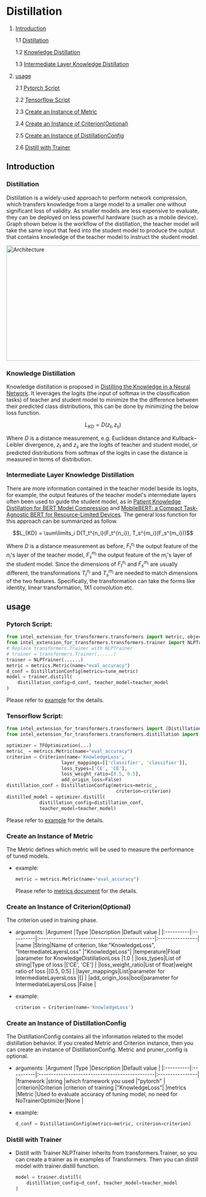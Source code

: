 # Distillation

1. [Introduction](#introduction)

    1.1 [Distillation](#distillation)

    1.2 [Knowledge Distillation](#knowledge-distillation)

    1.3 [Intermediate Layer Knowledge Distillation](#intermediate-layer-knowledge-distillation)

2. [usage](#usage)

    2.1 [Pytorch Script](#pytorch-script)

    2.2 [Tensorflow Script](#tensorflow-script)

    2.3 [Create an Instance of Metric](#create-an-instance-of-metric)

    2.4 [Create an Instance of Criterion(Optional)](#create-an-instance-of-criterionoptional)

    2.5 [Create an Instance of DistillationConfig](#create-an-instance-of-distillationconfig)

    2.6 [Distill with Trainer](#distill-with-trainer)

## Introduction
### Distillation
Distillation is a widely-used approach to perform network compression, which transfers knowledge from a large model to a smaller one without significant loss of validity. As smaller models are less expensive to evaluate, they can be deployed on less powerful hardware (such as a mobile device). Graph shown below is the workflow of the distillation, the teacher model will take the same input that feed into the student model to produce the output that contains knowledge of the teacher model to instruct the student model.
<br>

<img src="./imgs/Distillation_workflow.png" alt="Architecture" width=700 height=300>
<br>

### Knowledge Distillation
Knowledge distillation is proposed in [Distilling the Knowledge in a Neural Network](https://arxiv.org/abs/1503.02531). It leverages the logits (the input of softmax in the classification tasks) of teacher and student model to minimize the the difference between their predicted class distributions, this can be done by minimizing the below loss function. 

$$L_{KD} = D(z_t, z_s)$$

Where $D$ is a distance measurement, e.g. Euclidean distance and Kullback–Leibler divergence, $z_t$ and $z_s$ are the logits of teacher and student model, or predicted distributions from softmax of the logits in case the distance is measured in terms of distribution.

### Intermediate Layer Knowledge Distillation

There are more information contained in the teacher model beside its logits, for example, the output features of the teacher model's intermediate layers often been used to guide the student model, as in [Patient Knowledge Distillation for BERT Model Compression](https://arxiv.org/pdf/1908.09355) and [MobileBERT: a Compact Task-Agnostic BERT for Resource-Limited Devices](https://arxiv.org/abs/2004.02984). The general loss function for this approach can be summarized as follow.

$$L_{KD} = \sum\limits_i D(T_t^{n_i}(F_t^{n_i}), T_s^{m_i}(F_s^{m_i}))$$

Where $D$ is a distance measurement as before, $F_t^{n_i}$ the output feature of the $n_i$'s layer of the teacher model, $F_s^{m_i}$ the output feature of the $m_i$'s layer of the student model. Since the dimensions of $F_t^{n_i}$ and $F_s^{m_i}$ are usually different, the transformations $T_t^{n_i}$ and $T_s^{m_i}$ are needed to match dimensions of the two features. Specifically, the transformation can take the forms like identity, linear transformation, 1X1 convolution etc.


## usage
### Pytorch Script:
```python
from intel_extension_for_transformers.transformers import metric, objectives, DistillationConfig, Criterion
from intel_extension_for_transformers.transformers.trainer import NLPTrainer
# Replace transformers.Trainer with NLPTrainer
# trainer = transformers.Trainer(......)
trainer = NLPTrainer(......)
metric = metrics.Metric(name="eval_accuracy")
d_conf = DistillationConfig(metrics=tune_metric)
model = trainer.distill(
    distillation_config=d_conf, teacher_model=teacher_model
)
```

Please refer to [example](../examples/huggingface/pytorch/text-classification/distillation/run_glue.py) for the details.

### Tensorflow Script:
```python
from intel_extension_for_transformers.transformers import (DistillationConfig, metrics)
from intel_extension_for_transformers.transformers.distillation import Criterion

optimizer = TFOptimization(...)
metric_ = metrics.Metric(name="eval_accuracy")
criterion = Criterion(name='KnowledgeLoss',
                    layer_mappings=[['classifier', 'classifier']],
                    loss_types=['CE', 'CE'],
                    loss_weight_ratio=[0.5, 0.5],
                    add_origin_loss=False)
distillation_conf = DistillationConfig(metrics=metric_,
                                        criterion=criterion)
distilled_model = optimizer.distill(
            distillation_config=distillation_conf,
            teacher_model=teacher_model)
```
Please refer to [example](../examples/huggingface/tensorflow/text-classification/distillation/run_glue.py) for the details.
### Create an Instance of Metric
The Metric defines which metric will be used to measure the performance of tuned models.
- example:
    ```python
    metric = metrics.Metric(name="eval_accuracy")
    ```

    Please refer to [metrics document](metrics.md) for the details.

### Create an Instance of Criterion(Optional)
The criterion used in training phase.

- arguments:
    |Argument   |Type       |Description                                        |Default value    |
    |:----------|:----------|:-----------------------------------------------|:----------------|
    |name       |String|Name of criterion, like:"KnowledgeLoss", "IntermediateLayersLoss"  |"KnowledgeLoss"|
    |temperature|Float |parameter for KnowledgeDistillationLoss               |1.0             |
    |loss_types|List of string|Type of loss                               |['CE', 'CE']        |
    |loss_weight_ratio|List of float|weight ratio of loss                 |[0.5, 0.5]     |
    |layer_mappings|List|parameter for IntermediateLayersLoss             |[] |
    |add_origin_loss|bool|parameter for IntermediateLayersLoss            |False |

- example:
    ```python
    criterion = Criterion(name='KnowledgeLoss')
    ```

### Create an Instance of DistillationConfig
The DistillationConfig contains all the information related to the model distillation behavior. If you created Metric and Criterion instance, then you can create an instance of DistillationConfig. Metric and pruner_config is optional.

- arguments:
    |Argument   |Type       |Description                                        |Default value    |
    |:----------|:----------|:-----------------------------------------------|:----------------|
    |framework  |string     |which framework you used                        |"pytorch"        |
    |criterion|Criterion |criterion of training                              |"KnowledgeLoss"|
    |metrics    |Metric    |Used to evaluate accuracy of tuning model, no need for NoTrainerOptimizer|None    |

- example:
    ```python
    d_conf = DistillationConfig(metrics=metric, criterion=criterion)
    ```

### Distill with Trainer
- Distill with Trainer
    NLPTrainer inherits from transformers.Trainer, so you can create a trainer as in examples of Transformers. Then you can distill model with trainer.distill function.
    ```python
    model = trainer.distill(
        distillation_config=d_conf, teacher_model=teacher_model
    )
    ```
